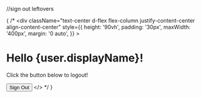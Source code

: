 //sign out leftovers

{ /* <div
        className="text-center d-flex flex-column justify-content-center align-content-center"
        style={{
          height: '90vh',
          padding: '30px',
          maxWidth: '400px',
          margin: '0 auto',
        }}
      >
        <h1>Hello {user.displayName}! </h1>
        <p>Click the button below to logout!</p>
        <Button variant="danger" type="button" size="lg" className="copy-btn" onClick={signOut}>
          Sign Out
        </Button>
      </div>
    </> */ }
